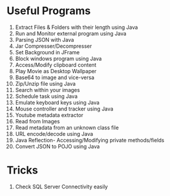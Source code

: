 # Useful Programs

1) Extract Files & Folders with their length using Java <br/>
2) Run and Monitor external program using Java <br/>
3) Parsing JSON with Java <br/>
4) Jar Compresser/Decompresser <br/>
5) Set Background in JFrame <br/>
6) Block windows program using Java <br/>
7) Access/Modify clipboard content <br/>
8) Play Movie as Desktop Wallpaper <br/>
9) Base64 to image and vice-versa <br/>
10) Zip/Unzip file using Java <br/>
11) Search within your images <br/>
12) Schedule task using Java <br/>
13) Emulate keyboard keys using Java <br/>
14) Mouse controller and tracker using Java <br/>
15) Youtube metadata extractor <br/>
16) Read from Images <br/>
17) Read metadata from an unknown class file <br/>
18) URL encode/decode using Java <br/>
19) Java Reflection- Accessing/Modifying private methods/fields <br/>
20) Convert JSON to POJO using Java <br/>

# Tricks

1) Check SQL Server Connectivity easily <br/>
